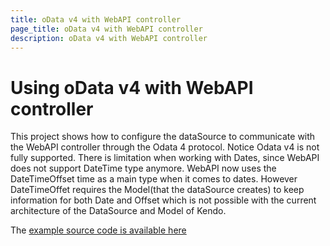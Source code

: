 ```yaml
---
title: oData v4 with WebAPI controller
page_title: oData v4 with WebAPI controller
description: oData v4 with WebAPI controller
---
```


# Using oData v4 with WebAPI controller

This project shows how to configure the dataSource to communicate with the WebAPI controller through the Odata 4 protocol. Notice Odata v4 is not fully supported. There is limitation when working with Dates, since WebAPI does not support DateTime type anymore. WebAPI now uses the DateTimeOffset time as a main type when it comes to dates. However DateTimeOffet requires the Model(that the dataSource creates) to keep information for both Date and Offset which is not possible with the current architecture of the DataSource and Model of Kendo.

The [example source code is available here](https://github.com/telerik/ui-for-aspnet-mvc-examples/tree/master/grid/odata-v4-web-api-binding-wrappers)
